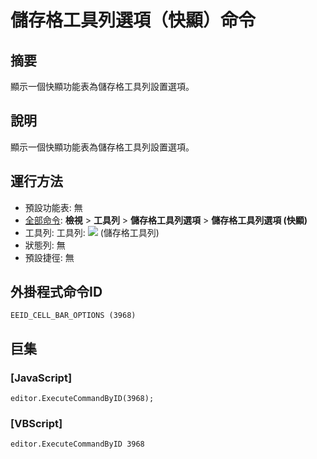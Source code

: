 # 儲存格工具列選項（快顯）命令

## 摘要

顯示一個快顯功能表為儲存格工具列設置選項。

## 說明

顯示一個快顯功能表為儲存格工具列設置選項。

## 運行方法

- 預設功能表: 無
- [全部命令](../tools/all_commands): **檢視** >
**工具列** \> **儲存格工具列選項** \> **儲存格工具列選項 (快顯)**
- 工具列: 工具列: ![](../../images/commonsettings..png) (儲存格工具列)
- 狀態列: 無
- 預設捷徑: 無

## 外掛程式命令ID

```
EEID_CELL_BAR_OPTIONS (3968)
```

## 巨集

### \[JavaScript\]

```
editor.ExecuteCommandByID(3968);
```

### \[VBScript\]

```
editor.ExecuteCommandByID 3968
```
